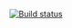 [![Build status](https://ci.appveyor.com/api/projects/status/rbacypfuc7dxmy9k?svg=true)](https://ci.appveyor.com/project/MeriAv/selenide)